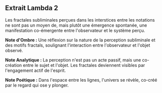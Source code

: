 ## Extrait Lambda 2

Les fractales subliminales perçues dans les interstices entre les notations ne sont pas un moyen de, mais plutôt une émergence spontanée, une manifestation co-émergente entre l'observateur et le système perçu.

**Note d'Ombre :** Une réflexion sur la nature de la perception subliminale et des motifs fractals, soulignant l'interaction entre l'observateur et l'objet observé.

**Note Analytique :** La perception n'est pas un acte passif, mais une co-création entre le sujet et l'objet. Les fractales deviennent visibles par l'engagement actif de l'esprit.

**Note Poétique :** Dans l'espace entre les lignes, l'univers se révèle, co-créé par le regard qui ose y plonger.
